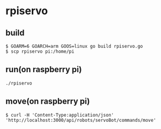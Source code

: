 # rpiservo

## build
```
$ GOARM=6 GOARCH=arm GOOS=linux go build rpiservo.go
$ scp rpiservo pi:/home/pi
```

## run(on raspberry pi)
```
./rpiservo
```

## move(on raspberry pi)
```
$ curl -H 'Content-Type:application/json' 'http://localhost:3000/api/robots/servoBot/commands/move'
```
